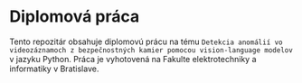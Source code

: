 # Diplomová práca
Tento repozitár obsahuje diplomovú prácu na tému `Detekcia anomálií vo videozáznamoch z
bezpečnostných kamier pomocou
vision-language modelov` v 
jazyku Python. Práca je vyhotovená na Fakulte elektrotechniky a informatiky v 
Bratislave.
